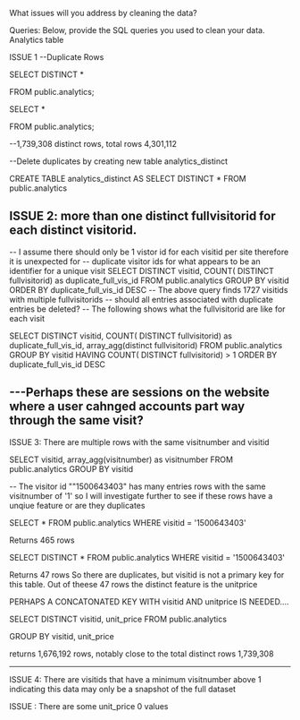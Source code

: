 What issues will you address by cleaning the data?





Queries:
Below, provide the SQL queries you used to clean your data.
Analytics table 


ISSUE 1 
--Duplicate Rows 

SELECT DISTINCT  *

FROM public.analytics;

SELECT   *

FROM public.analytics;

--1,739,308 distinct rows, total rows 4,301,112

--Delete duplicates by creating new table analytics_distinct

CREATE TABLE  analytics_distinct 
AS
SELECT DISTINCT *
FROM public.analytics

ISSUE 2: more than one distinct  fullvisitorid for each distinct visitorid.
----------------------------------------------------------------------
-- I assume there should only be 1 vistor id for each visitid per site therefore it is unexpected for 
-- duplicate visitor ids for what appears to be an identifier for a unique visit
SELECT DISTINCT visitid, COUNT( DISTINCT fullvisitorid) as duplicate_full_vis_id
FROM public.analytics
GROUP BY visitid
ORDER BY duplicate_full_vis_id DESC
-- The above query finds 1727 visitids with multiple fullvisitorids
-- should all entries associated with duplicate entries be deleted?
-- The following shows what the  fullvisitorid are like for each visit 

SELECT DISTINCT visitid, COUNT( DISTINCT fullvisitorid) as duplicate_full_vis_id, array_agg(distinct fullvisitorid)
FROM public.analytics
GROUP BY visitid
HAVING COUNT( DISTINCT fullvisitorid) > 1
ORDER BY duplicate_full_vis_id DESC

---Perhaps these are sessions on the website where a user cahnged accounts part way through the same visit? 
--------------------------------------------------------------------------

ISSUE 3: There are multiple rows with the same visitnumber and visitid

SELECT visitid,  array_agg(visitnumber) as visitnumber
FROM public.analytics
GROUP BY visitid

-- The visitor id ""1500643403" has many entries rows with the same visitnumber of '1' so I will investigate further to see if these rows have a unqiue feature or are they duplicates 

SELECT  *
FROM public.analytics
WHERE visitid = '1500643403'

Returns 465 rows

SELECT DISTINCT  *
FROM public.analytics
WHERE visitid = '1500643403'

Returns 47 rows
So there are duplicates, but visitid is not a primary key for this table.
Out of theese 47 rows the distinct feature is the unitprice 

PERHAPS A CONCATONATED KEY WITH visitid AND unitprice IS NEEDED....

SELECT DISTINCT  visitid, unit_price
FROM public.analytics


GROUP BY visitid, unit_price

returns 1,676,192 rows, notably close to the total distinct rows 1,739,308 


----------------------------------------------------------------
ISSUE 4: There are visitids that have a minimum visitnumber above 1 indicating this data may only be a snapshot of the full dataset


ISSUE  : There are some unit_price 0 values
